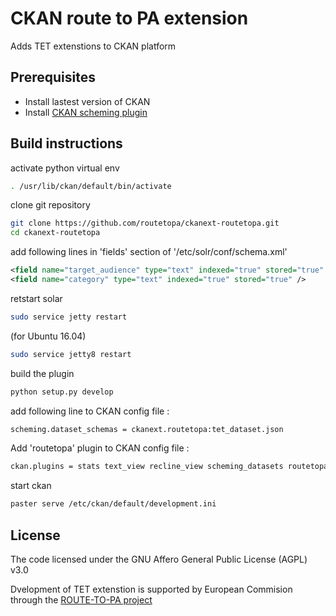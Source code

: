# CKAN route to PA extension 

Adds TET extenstions to CKAN platform 

## Prerequisites

* Install lastest version of CKAN 
* Install [CKAN scheming plugin](https://github.com/open-data/ckanext-scheming)

## Build instructions 

activate python virtual env 

```sh
. /usr/lib/ckan/default/bin/activate
```

clone git repository

```sh
git clone https://github.com/routetopa/ckanext-routetopa.git
cd ckanext-routetopa
```

add following lines in 'fields' section of '/etc/solr/conf/schema.xml'

```xml
<field name="target_audience" type="text" indexed="true" stored="true" />
<field name="category" type="text" indexed="true" stored="true" />
```

retstart solar

```sh
sudo service jetty restart
```
(for Ubuntu 16.04)
```sh
sudo service jetty8 restart
```

build the plugin

```sh
python setup.py develop
```

add following line to CKAN config file :

```sh
scheming.dataset_schemas = ckanext.routetopa:tet_dataset.json
```

Add 'routetopa' plugin to CKAN config file :
```sh
ckan.plugins = stats text_view recline_view scheming_datasets routetopa
```

start ckan
```sh
paster serve /etc/ckan/default/development.ini
```

License
-------------------

The code licensed under the GNU Affero General Public License (AGPL) v3.0

Dvelopment of TET extenstion is supported by European Commision through the [ROUTE-TO-PA project](http://routetopa.eu/) 

